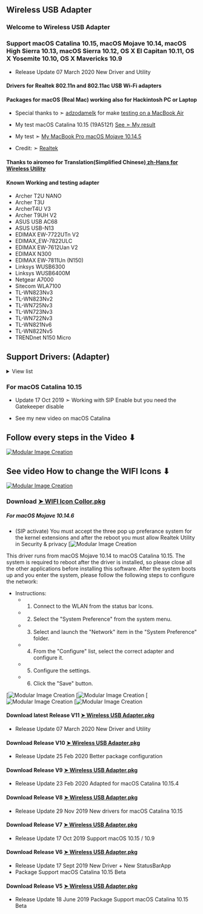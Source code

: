 


## Wireless USB Adapter

### Welcome to Wireless USB Adapter
### Support macOS Catalina 10.15, macOS Mojave 10.14, macOS High Sierra 10.13, macOS Sierra 10.12, OS X El Capitan 10.11, OS X Yosemite 10.10, OS X Mavericks 10.9

- Release Update 07 March 2020 New Driver and Utility

 
#### Drivers for Realtek 802.11n and 802.11ac USB Wi-Fi adapters 

#### Packages for macOS (Real Mac) working also for Hackintosh PC or Laptop


- Special thanks to ➣ [adzodamelk](https://github.com/adzodamelk) for make 
 [testing on a MacBook Air](https://github.com/chris1111/Wireless-USB-Adapter-Clover/issues/3#issuecomment-437034409)
 
- My test macOS Catalina 10.15 (19A512f) [See ➣ My result](https://i25.servimg.com/u/f25/18/50/18/69/captu781.png)

- My test ➣ [My MacBook Pro macOS Mojave 10.14.5](https://i25.servimg.com/u/f25/18/50/18/69/screen27.jpg)

- Credit: ➣ [Realtek](https://www.realtek.com/en/)

#### Thanks to airomeo for Translation(Simplified Chinese)[ zh-Hans for Wireless Utility](https://github.com/chris1111/Wireless-USB-Adapter/issues/44#issuecomment-589582148)
 


#### Known Working and testing adapter 
- Archer T2U NANO
- Archer T3U
- ArcherT4U V3
- Archer T9UH V2
- ASUS USB AC68
- ASUS USB-N13
- EDIMAX EW-7722UTn V2
- EDIMAX_EW-7822ULC
- EDIMAX EW-7612Uan V2
- EDIMAX N300
- EDIMAX EW-7811Un (N150)
- Linksys WUSB6300
- Linksys WUSB6400M
- Netgear A7000
- Sitecom WLA7100
- TL-WN823Nv3
- TL-WN823Nv2
- TL-WN725Nv3
- TL-WN723Nv3
- TL-WN722Nv3
- TL-WN821Nv6
- TL-WN822Nv5
- TRENDnet N150 Micro

## Support Drivers: (Adapter)
<details> 
  <summary>View list  </summary>
	
- ASUS_USB-N10E_92CU

- ASUS_USB-N13_92CU

- ASUS_USB-N10_92CU

- ASUS_1870_8812BU

- ASUS_USB-N10E_92CU

- ASUS_USB-N10_92CU

- ASUS_USB-N13_92CU

- ASUS_USB-AC53_8812BU

- ASUS_USB-AC55B1_8812BU

- ASUS_USB-AC56_8812AU

- ASUS_USB-AC55_8812BU

- ASUS_USB-AC68ALL_8814AU

- ASUS_USB-AC68CE_8814AU

- ASUS_USB-AC68FCC_8814AU

- AboCom_8178_92CU

- AboCom_0811_8811AU

- AboCom_8189_92CU

- AboCom_92EU

- AboCom_88EU

- AboCom_AC_8812AU

- AboCom_AC_8812AU

- Actiontec_8811AU

- AirTies_Air2520_8811AU

- AirTies_Air2525_8811AU

- AboCom_8178_92CU

- AboCom_8189_92CU

- Actiontec_8105_SingleBand_8811AU

- Actiontec_8108_DualBand_8811AU

- Amigo_92CU

- Amigo_92CU

- AzureWave_92CU

- Belkin_1004_92CU

- Belkin_1102_92CU

- Belkin_2102_92CU

- Belkin_2103_92CU

- Belkin_92DUVS_1105

- Belkin_92DUVS_110A

- Belkin_92DUVS_120A

- Belkin_F9L1106_v2_8812AU

- Belkin_F9L1106v2_8812AU

- Buffallo_25D_8812AU

- Buffallo_433DM_8811AU

- Buffallo_WI_U2_433DHP_8811AU

- Buffallo_WLP_U2_433DHP_8811AU

- Compare-8010_92CU

- Compare-8011_92CU

- Corega_92CU

- DLink_DWA121_92CU

- DLink_DWA123_92CU

- DLink_DWA131B1_92CU

- DLink_DWA132_92CU

- DLink_DWA133_92CU

- DLink_DWA123_88EU

- DLink_DWA125_88EU

- DLink_DWA131C1_92EU

- DLink_DWA131E_92EU

- DLink_DWA171_8812AU

- DLink_DWA182B1_8812AU

- DLink_DWA182_8812AU

- DLink_DWA192_8814AU

- DLink_GO_USB_N150_88EU

- ELECOM_WDC300SU2S_92CU

- ELECOM_8811AU

- ELECOM_WDB433SU2M_8811AU

- ELECOM_WDC1300DU3_8814AU

- ELECOM_WDC1300SU3_8814AU

- ELECOM_WDC150SU2M_88EU

- ELECOM_WDC433DU2_8812AU

- ELECOM_WDC433SU2M2_8811AU

- EDIMAX- EW-7722UTn V2 

- EDIMAX N300

- EDIMAX EW-7811Un

- Edimax_AC1750_8814AU

- Edimax_AC1750_A834_8814AU

- Edimax_AC600_8812AU

- Edimax_EW-7611ULB_8723BU

- Edimax_EW-7811UAC_8812AU

- Edimax_EW-7822UAC_8812AU

- Edimax_EW-7822ULC_8812AU

- Edimax_GLP_8812AU

- Edimax_7811_92CU

- Edimax_7822_92CU

- Feixun_90_92CU

- Feixun_91_92CU

- EnGenius_AC_8812AU

- HP_92CU

- Hawking_HWDN3_92CU

- Hawking_HWUN4_92CU

- Hercules_HWUm300_92CU

- Hercules_HWUp150_92CU

- Hawking_8812AU

- Hawking_HW7ACU_8812AU

- IO_DATA_AC433UM_8812AU

- O_DATA_WN-AC867U_8812AU

- Infocus_INA-LCKEY_8812AU

- IO_DATA_92CU

- Linksys_WUSB6300_8812AU

- Logitec_92CU

- Loopcomm_ACA1_8812AU

- Netgear_A7000

- Netgear_N300MA_92CU

- Netgear_WNA1000M_92CU

- Netgear_WNA3100M_92CU

- Netgear_A6100_8812AU

- Netgear_A6200v2_8812AU

- PCI_BT-Micro3H2X_92CU

- PCI_GW_USEco300_92CU

- PCI_GW_USLight_92CU

- PCI_GW_USNano2_92CU

- PCI_GW_USValue_EZ_92CU

- PCI_SW_WF02-AD15_92CU

- PCI_GW-300S_92EU

- PCI_GW-450S_8812AU

- PCI_GW-900D_8812AU

- Proxim_USB-9100_8812AU

- RTL8188CTV

- RTL8188CTV_0A8A

- RTL8188CTV_8011

- RTL8188CU

- RTL8188CUS_1E1E

- RTL8188CUS_2E2E

- RTL8188CUS_5088

- RTL8188CUS_Combo

- RTL8188CUS_Combo_AFF8

- RTL8188CUS_Combo_AFFB

- RTL8188CUS_Combo_AFFC

- RTL8188CUS_Solo

- RTL8188CUS_VL

- RTL8188CUS_solo_AFF7

- RTL8188CUS_solo_AFF9

- RTL8188CUS_solo_AFFA

- RTL8188RU

- RTL8188RU_Netcore

- RTL8192CU

- RTL8192CU_8177

- RTL8192CU_8178

- RTL8192DU_VS

- RTL8188EU

- RTL8188EU_ETV

- RTL8188EU_VAU

- RTL8192EU

- RTL8192EU-2

- RTL8811AU

- RTL8812AU

- RTL8812AU-VL

- RTL8812AU-VN

- RTL8812AU-VS

- RTL8814AU

- Sitecom_WL365_92CU

- Sitecom_WLA1001v1_92CU

- Sitecom_WLA2102_92CU

- Sitecom_WLA4001_92CU

- Sitecom_WLA1100_88EU

- Sitecom_WLA2104_8812AU

- Sitecom_WLA7100_8812AU

- Sitecom_WLA8100_8814AU

- TPLink-Archer_T2U_NANO

- TL-WN823Nv3

- TL-WN725Nv3

- TL-WN723Nv3

- TL-WN722Nv3

- TL-WN821Nv6

- TPLink_92CU

- TPLink_821v5_92EU

- TPLink_822v4_92EU

- TPLink_823v2_92EU

- TPLink_8812AU_1

- TPLink_8812AU_2

- TPLink_8812AU_3

- TPLink_88EUSU

- TPLink_T4UH_8812AU

- TPLink_T4U_8812AU

- TPLink_T9UH_8814AU

- TRENDnet N150 Micro

- Trendnet_624D_92CU

- Trendnet_648B_92CU

- Trendnet_92DUVS

- TrendNet_TEW804B_8812AU

- TrendNet_TEW805B_8812AU

- TrendNet_TEW809UB_8814AU

- Western_AC_8812AU

- ZyXEL_AC_8812AU

- ZyXEL_92CU
				

</details>


### For macOS Catalina 10.15
- Update 17 Oct 2019 ➣ Working with SIP Enable but you need the Gatekeeper disable 

- See my new video on macOS Catalina
## Follow every steps in the Video ⬇︎
[![Modular Image Creation](https://i.ibb.co/K5bFrB5/VIDEO.png)](https://youtu.be/x_mg0lCSghM)

## See video How to change the WIFI Icons ⬇︎
[![Modular Image Creation](https://user-images.githubusercontent.com/6248794/76169102-84ff8080-614b-11ea-905f-4d10f7081262.png)](https://youtu.be/54o1UMAycyQ)

### Download [➤ WIFI Icon Collor.pkg ](https://raw.githubusercontent.com/chris1111/Wireless-USB-Adapter/master/WIFI%20Icon%20Collor.zip)




##### For macOS Mojave 10.14.6
- (SIP activate) You must accept the three pop up preferance system for the kernel extensions and after the reboot you must allow Realtek Utility in Security & privacy
[![Modular Image Creation](https://i25.servimg.com/u/f25/18/50/18/69/screen97.png)


This driver runs from macOS Mojave 10.14 to macOS Catalina 10.15.
The system is required to reboot after the driver is installed, so please close all the other applications before installing this software. After the system boots up and you enter the system, please follow the following steps to configure the network:

- Instructions:
    - 1. Connect to the WLAN from the status bar Icons.
    - 2. Select the "System Preference" from the system menu.
    - 3. Select and launch the "Network" item in the "System Preference" folder.
    - 4. From the "Configure" list, select the correct adapter and configure it.
    - 5. Configure the settings.
    - 6. Click the "Save" button.
 
[![Modular Image Creation](https://i25.servimg.com/u/f25/18/50/18/69/screen64.png)
[![Modular Image Creation](https://i25.servimg.com/u/f25/18/50/18/69/screen95.png)
[![Modular Image Creation](https://i25.servimg.com/u/f25/18/50/18/69/screen96.png)
[![Modular Image Creation](https://i25.servimg.com/u/f25/18/50/18/69/scree108.png)


#### Download latest Release V11 [➤ Wireless USB Adapter.pkg ](https://github.com/chris1111/Wireless-USB-Adapter/releases/tag/V11)
- Release Update 07 March 2020 New Driver and Utility

#### Download Release V10 [➤ Wireless USB Adapter.pkg ](https://github.com/chris1111/Wireless-USB-Adapter/releases/tag/V10)
- Release Update 25 Feb 2020 Better package configuration

#### Download Release V9 [➤ Wireless USB Adapter.pkg ](https://github.com/chris1111/Wireless-USB-Adapter/releases/tag/V9)
- Release Update 23 Feb 2020 Adapted for macOS Catalina 10.15.4

#### Download Release V8 [➤ Wireless USB Adapter.pkg ](https://github.com/chris1111/Wireless-USB-Adapter/releases/tag/V8)
- Release Update 29 Nov 2019 New drivers for macOS Catalina 10.15

#### Download Release V7 [➤ Wireless USB Adapter.pkg ](https://github.com/chris1111/Wireless-USB-Adapter/releases/tag/V7)
- Release Update 17 Oct 2019 Support macOS 10.15 / 10.9

#### Download Release V6 [➤ Wireless USB Adapter.pkg ](https://github.com/chris1111/Wireless-USB-Adapter/releases/tag/V6)
- Release Update 17 Sept 2019 New Driver + New StatusBarApp
- Package Support macOS Catalina 10.15 Beta 

#### Download Release V5 [➤ Wireless USB Adapter.pkg ](https://github.com/chris1111/Wireless-USB-Adapter/releases/tag/V5)
- Release Update 18 June 2019 Package Support macOS Catalina 10.15 Beta 


